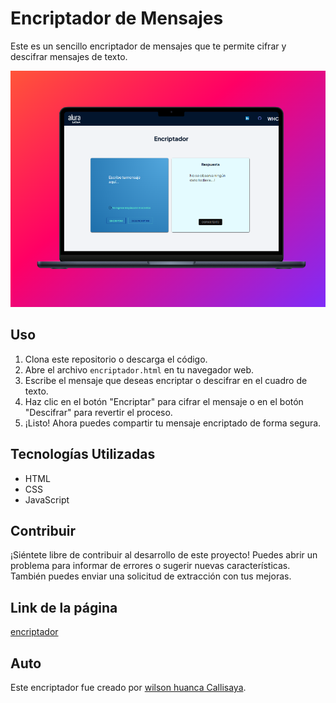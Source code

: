 # Encriptador de Mensajes

Este es un sencillo encriptador de mensajes que te permite cifrar y descifrar mensajes de texto.

![Encriptador](src/img/screan_shoot_alura.png)

## Uso

1. Clona este repositorio o descarga el código.
2. Abre el archivo `encriptador.html` en tu navegador web.
3. Escribe el mensaje que deseas encriptar o descifrar en el cuadro de texto.
4. Haz clic en el botón "Encriptar" para cifrar el mensaje o en el botón "Descifrar" para revertir el proceso.
5. ¡Listo! Ahora puedes compartir tu mensaje encriptado de forma segura.

## Tecnologías Utilizadas

- HTML
- CSS
- JavaScript

## Contribuir

¡Siéntete libre de contribuir al desarrollo de este proyecto! Puedes abrir un problema para informar de errores o sugerir nuevas características. También puedes enviar una solicitud de extracción con tus mejoras.
## Link de la página 
[encriptador](https://wallas83.github.io/aluraChallenge)
## Auto

Este encriptador fue creado por [wilson huanca Callisaya](https://github.com/wallas83).


